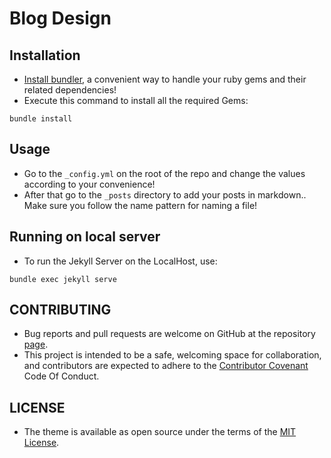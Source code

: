 # Blog Design

## Installation
* [Install bundler](http://bundler.io/), a convenient way to handle your ruby gems and their related dependencies!  
* Execute this command to install all the required Gems:
```
bundle install
```

## Usage
* Go to the `_config.yml` on the root of the repo and change the values according to your convenience!
* After that go to the `_posts` directory to add your posts in markdown.. Make sure you follow the name pattern for naming a file!

## Running on local server
* To run the Jekyll Server on the LocalHost, use:
```
bundle exec jekyll serve
```

## CONTRIBUTING
* Bug reports and pull requests are welcome on GitHub at the repository [page](https://github.com/salman-bhai/Old-Blog). 
* This project is intended to be a safe, welcoming space for collaboration, and contributors are expected to adhere to the [Contributor Covenant](http://contributor-covenant.org) Code Of Conduct.

## LICENSE
* The theme is available as open source under the terms of the [MIT License](LICENSE.md).